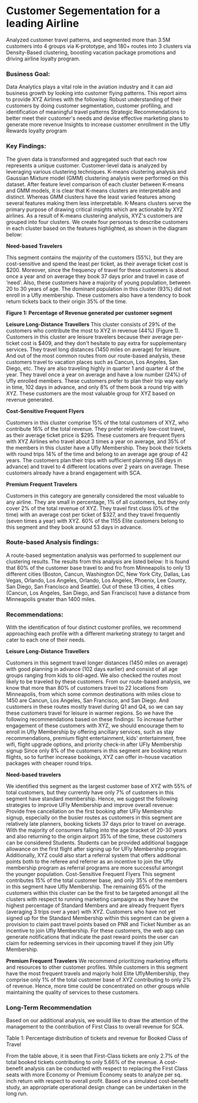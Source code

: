 # Customer Segementation for a leading Airline
Analyzed customer travel patterns, and segmented more than 3.5M customers into 4 groups via K-prototype, and 180+ routes into 3 clusters via Density-Based clustering, boosting vacation package promotions and driving airline loyalty program.

### Business Goal:
Data Analytics plays a vital role in the aviation industry and it can aid business growth by looking into customer flying patterns. This report aims to provide XYZ Airlines with the following:
Robust understanding of their customers by doing customer segmentation, customer profiling, and identification of meaningful travel patterns
Strategic Recommendations to better meet their customer's needs and devise effective marketing plans to generate more revenue
Insights to increase customer enrollment in the Ufly Rewards loyalty program

### Key Findings:
The given data is transformed and aggregated such that each row represents a unique customer. Customer-level data is analyzed by leveraging various clustering techniques. K-means clustering analysis and Gaussian Mixture model (GMM) clustering analysis were performed on this dataset. After feature level comparison of each cluster between K-means and GMM models, it is clear that K-means clusters are interpretable and distinct. Whereas GMM clusters have the least varied features among several features making them less interpretable. K-Means clusters serve the primary purpose of drawing critical insights which are actionable by XYZ airlines. As a result of K-means clustering analysis, XYZ's customers are grouped into four clusters. We create four personas to describe customers in each cluster based on the features highlighted, as shown in the diagram below: 


                                                                                                                                                                                       
                                                                                                     
**Need-based Travelers**

This segment contains the majority of the customers (55%), but they are cost-sensitive and spend the least per ticket, as their average ticket cost is $200. Moreover, since the frequency of travel for these customers is about once a year and on average they book 37 days prior and travel in case of ‘need’. Also, these customers have a majority of young population, between 20 to 30 years of age. The dominant population in this cluster (93%) did not enroll in a Ufly membership. These customers also have a tendency to book return tickets back to their origin 35% of the time.




**Figure 1: Percentage of Revenue generated per customer segment**

**Leisure Long-Distance Travellers**
This cluster consists of 29% of the customers who contribute the most to XYZ in revenue (44%) (Figure 1). Customers in this cluster are leisure travelers because their average per-ticket cost is $409, and they don't hesitate to pay extra for supplementary services. They travel long distances (1450 miles on average) for leisure. And out of the most common routes from our route-based analysis, these customers travel to vacation places such as Cancun, Los Angeles, San Diego, etc. They are also traveling highly in quarter 1 and quarter 4 of the year. They travel once a year on average and have a low number (24%) of Ufly enrolled members. These customers prefer to plan their trip way early in time, 102 days in advance, and only 8% of them book a round trip with XYZ. These customers are the most valuable group for XYZ based on revenue generated.

**Cost-Sensitive Frequent Flyers**

Customers in this cluster comprise 15% of the total customers of XYZ, who contribute 16% of the total revenue. They prefer relatively low-cost travel, as their average ticket price is $295. These customers are frequent flyers with XYZ Airlines who travel about 3 times a year on average, and 35% of the members in this cluster have a Ufly Membership. They book their tickets with round trips 14% of the time and belong to an average age group of 42 years. The customers plan their trips with sufficient planning (58 days in advance) and travel to 4 different locations over 2 years on average. These customers already have a brand engagement with SCA.

**Premium Frequent Travelers**

Customers in this category are generally considered the most valuable to any airline. They are small in percentage, 1% of all customers, but they only cover 2% of the total revenue of XYZ. They travel first class (0% of the time) with an average cost per ticket of $327, and they travel frequently (seven times a year) with XYZ. 60% of the 1155 Elite customers belong to this segment and they book around 53 days in advance.

### Route-based Analysis findings:
A route-based segmentation analysis was performed to supplement our clustering results. The results from this analysis are listed below:
It is found that 80% of the customer base travel to and fro from Minneapolis to only 13 different cities (Boston, Cancun, Washington DC, New York City, Dallas, Las Vegas, Orlando, Los Angeles, Orlando, Los Angeles, Phoenix, Lee County, San Diego, San Francisco and Seattle). 
Out of these 13 cities, 4 cities (Cancun, Los Angeles, San Diego, and San Francisco) have a distance from Minneapolis greater than 1400 miles.

### Recommendations:
With the identification of four distinct customer profiles, we recommend approaching each profile with a different marketing strategy to target and cater to each one of their needs.

**Leisure Long-Distance Travellers**

Customers in this segment travel longer distances (1450 miles on average) with good planning in advance (102 days earlier) and consist of all age groups ranging from kids to old-aged. We also checked the routes most likely to be traveled by these customers. From our route-based analysis, we know that more than 80% of customers travel to 22 locations from Minneapolis, from which some common destinations with miles close to 1450 are Cancun, Los Angeles, San Francisco, and San Diego. And customers in these routes mostly travel during Q1 and Q4, so we can say these customers travel for leisure in warmer regions. So we have the following recommendations based on these findings:
To increase further engagement of these customers with XYZ, we should encourage them to enroll in Ufly Membership by offering ancillary services, such as stay recommendations, premium flight entertainment, kids' entertainment, free wifi, flight upgrade options, and priority check-in after UFly Membership signup
Since only 8% of the customers in this segment are booking return flights, so to further increase bookings, XYZ can offer in-house vacation packages with cheaper round trips. 

**Need-based travelers**

We identified this segment as the largest customer base of XYZ with 55% of total customers, but they currently have only 7% of customers in this segment have standard membership. Hence, we suggest the following strategies to improve UFly Membership and improve overall revenue:
Provide free cancellation on the first booking after UFly Membership signup,  especially on the busier routes as customers in this segment are relatively late planners, booking tickets 37 days prior to travel on average.
With the majority of consumers falling into the age bracket of 20-30 years and also returning to the origin airport 35% of the time, these customers can be considered Students. Students can be provided additional baggage allowance on the first flight after signing up for UFly Membership program.
Additionally, XYZ could also start a referral system that offers additional points both to the referee and referrer as an incentive to join the Ufly membership program as referral programs are more successful amongst the younger population.
Cost-Sensitive Frequent Flyers
This segment contributes 15% of the total customer base, and only 35% of the members in this segment have Ufly Membership. The remaining 65% of the customers within this cluster can be the first to be targeted amongst all the clusters with respect to running marketing campaigns as they have the highest percentage of Standard Members and are already frequent flyers (averaging 3 trips over a year) with XYZ.
Customers who have not yet signed up for the Standard Membership within this segment can be given a provision to claim past travel points based on PNR and Ticket Number as an incentive to join Ufly Membership.
For these customers, the web app can generate notifications that indicate the past reward points the user can claim for redeeming services in their upcoming travel if they join Ufly Membership.

**Premium Frequent Travelers**
We recommend prioritizing marketing efforts and resources to other customer profiles. While customers in this segment have the most frequent travels and majorly hold Elite UflyMembership, they comprise only 1% of the total customer base of XYZ contributing to only 2% of revenue. Hence, more time could be concentrated on other groups while maintaining the quality of services to these customers.

### Long-Term Recommendation

Based on our additional analysis, we would like to draw the attention of the management to the contribution of First Class to overall revenue for SCA.

Table 1: Percentage distribution of tickets and revenue for Booked Class of Travel

From the table above, it is seen that First-Class tickets are only 2.7% of the total booked tickets contributing to only 5.66% of the revenue. A cost-benefit analysis can be conducted with respect to replacing the First Class seats with more Economy or Premium Economy seats to analyze per sq. inch return with respect to overall profit. Based on a simulated cost-benefit study, an appropriate operational design change can be undertaken in the long run.

